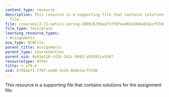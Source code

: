 ```yaml
---
content_type: resource
description: This resource is a supporting file that contains solutions for the assignment
  file.
file: /courses/2-71-optics-spring-2009/6756ee71ff0fead02e268ede1ecf57d8_n_sf6.m
file_type: text/plain
learning_resource_types:
- Assignments
ocw_type: OCWFile
parent_title: Assignments
parent_type: CourseSection
parent_uid: 9e91e110-cd2b-2d2c-0492-a5b581ce5547
resourcetype: Other
title: n_sf6.m
uid: 6756ee71-ff0f-ead0-2e26-8ede1ecf57d8
---
```

This resource is a supporting file that contains solutions for the assignment file.

